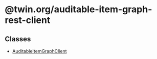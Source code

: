 # @twin.org/auditable-item-graph-rest-client

## Classes

- [AuditableItemGraphClient](classes/AuditableItemGraphClient.md)
